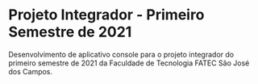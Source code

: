 # Projeto Integrador - Primeiro Semestre de 2021

 Desenvolvimento de aplicativo console para o projeto integrador do primeiro semestre de 2021 da Faculdade de Tecnologia FATEC São José dos Campos.
